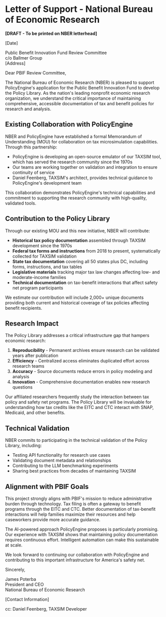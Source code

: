 # Letter of Support - National Bureau of Economic Research

**[DRAFT - To be printed on NBER letterhead]**

[Date]

Public Benefit Innovation Fund Review Committee  
c/o Ballmer Group  
[Address]

Dear PBIF Review Committee,

The National Bureau of Economic Research (NBER) is pleased to support PolicyEngine's application for the Public Benefit Innovation Fund to develop the Policy Library. As the nation's leading nonprofit economic research organization, we understand the critical importance of maintaining comprehensive, accessible documentation of tax and benefit policies for research and analysis.

## Existing Collaboration with PolicyEngine

NBER and PolicyEngine have established a formal Memorandum of Understanding (MOU) for collaboration on tax microsimulation capabilities. Through this partnership:

- PolicyEngine is developing an open-source emulator of our TAXSIM tool, which has served the research community since the 1970s
- Our teams are working together on validation and integration to ensure continuity of service
- Daniel Feenberg, TAXSIM's architect, provides technical guidance to PolicyEngine's development team

This collaboration demonstrates PolicyEngine's technical capabilities and commitment to supporting the research community with high-quality, validated tools.

## Contribution to the Policy Library

Through our existing MOU and this new initiative, NBER will contribute:

- **Historical tax policy documentation** assembled through TAXSIM development since the 1970s
- **Federal tax forms and instructions** from 2018 to present, systematically collected for TAXSIM validation
- **State tax documentation** covering all 50 states plus DC, including forms, instructions, and tax tables
- **Legislative materials** tracking major tax law changes affecting low- and moderate-income families
- **Technical documentation** on tax-benefit interactions that affect safety net program participants

We estimate our contribution will include 2,000+ unique documents providing both current and historical coverage of tax policies affecting benefit recipients.

## Research Impact

The Policy Library addresses a critical infrastructure gap that hampers economic research:

1. **Reproducibility** - Permanent archives ensure research can be validated years after publication
2. **Efficiency** - Centralized access eliminates duplicated effort across research teams
3. **Accuracy** - Source documents reduce errors in policy modeling and analysis
4. **Innovation** - Comprehensive documentation enables new research questions

Our affiliated researchers frequently study the interaction between tax policy and safety net programs. The Policy Library will be invaluable for understanding how tax credits like the EITC and CTC interact with SNAP, Medicaid, and other benefits.

## Technical Validation

NBER commits to participating in the technical validation of the Policy Library, including:

- Testing API functionality for research use cases
- Validating document metadata and relationships
- Contributing to the LLM benchmarking experiments
- Sharing best practices from decades of maintaining TAXSIM

## Alignment with PBIF Goals

This project strongly aligns with PBIF's mission to reduce administrative burden through technology. Tax filing is often a gateway to benefit programs through the EITC and CTC. Better documentation of tax-benefit interactions will help families maximize their resources and help caseworkers provide more accurate guidance.

The AI-powered approach PolicyEngine proposes is particularly promising. Our experience with TAXSIM shows that maintaining policy documentation requires continuous effort. Intelligent automation can make this sustainable at scale.

We look forward to continuing our collaboration with PolicyEngine and contributing to this important infrastructure for America's safety net.

Sincerely,

James Poterba  
President and CEO  
National Bureau of Economic Research

[Contact Information]

cc: Daniel Feenberg, TAXSIM Developer